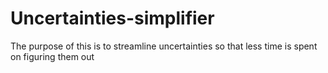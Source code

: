 # Uncertainties-simplifier
The purpose of this is to streamline uncertainties so that less time is spent on figuring them out
